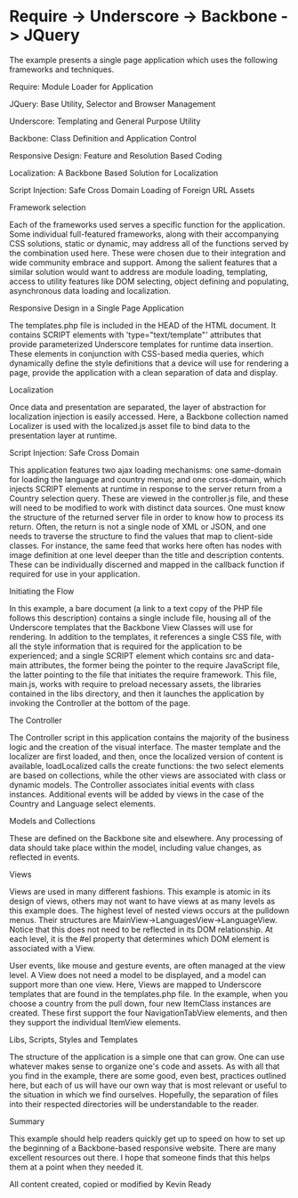 Require -> Underscore -> Backbone -> JQuery
=========================

The example presents a single page application which uses the following frameworks and techniques.

  Require: Module Loader for Application

  JQuery: Base Utility, Selector and Browser Management

  Underscore: Templating and General Purpose Utility

  Backbone: Class Definition and Application Control

  Responsive Design: Feature and Resolution Based Coding

  Localization: A Backbone Based Solution for Localization

  Script Injection: Safe Cross Domain Loading of Foreign URL Assets



Framework selection

Each of the frameworks used serves a specific function for the application. Some individual full-featured frameworks, along with their accompanying CSS solutions, static or dynamic, may address all of the functions served by the combination used here. These were chosen due to their integration and wide community embrace and support. Among the salient features that a similar solution would want to address are module loading, templating, access to utility features like DOM selecting, object defining and populating, asynchronous data loading and localization.

Responsive Design in a Single Page Application

The templates.php file is included in the HEAD of the HTML document. It contains SCRIPT elements with 'type="text/template"' attributes that provide parameterized Underscore templates for runtime data insertion. These elements in conjunction with CSS-based media queries, which dynamically define the style definitions that a device will use for rendering a page, provide the application with a clean separation of data and display.

Localization

Once data and presentation are separated, the layer of abstraction for localization injection is easily accessed. Here, a Backbone collection named Localizer is used with the localized.js asset file to bind data to the presentation layer at runtime.

Script Injection: Safe Cross Domain

This application features two ajax loading mechanisms: one same-domain for loading the language and country menus; and one cross-domain, which injects SCRIPT elements at runtime in response to the server return from a Country selection query. These are viewed in the controller.js file, and these will need to be modified to work with distinct data sources. One must know the structure of the returned server file in order to know how to process its return. Often, the return is not a single node of XML or JSON, and one needs to traverse the structure to find the values that map to client-side classes. For instance, the same feed that works here often has nodes with image definition at one level deeper than the title and description contents. These can be individually discerned and mapped in the callback function if required for use in your application.


Initiating the Flow

In this example, a bare document (a link to a text copy of the PHP file follows this description) contains a single include file, housing all of the Underscore templates that the Backbone View Classes will use for rendering. In addition to the templates, it references a single CSS file, with all the style information that is required for the application to be experienced; and a single SCRIPT element which contains src and data-main attributes, the former being the pointer to the require JavaScript file, the latter pointing to the file that initiates the require framework. This file, main.js, works with require to preload necessary assets, the libraries contained in the libs directory, and then it launches the application by invoking the Controller at the bottom of the page.

The Controller

The Controller script in this application contains the majority of the business logic and the creation of the visual interface. The master template and the localizer are first loaded, and then, once the localized version of content is available, loadLocalized calls the create functions: the two select elements are based on collections, while the other views are associated with class or dynamic models. The Controller associates initial events with class instances. Additional events will be added by views in the case of the Country and Language select elements.

Models and Collections

These are defined on the Backbone site and elsewhere. Any processing of data should take place within the model, including value changes, as reflected in events.

Views

Views are used in many different fashions. This example is atomic in its design of views, others may not want to have views at as many levels as this example does. The highest level of nested views occurs at the pulldown menus. Their structures are MainView->LanguagesView->LanguageView. Notice that this does not need to be reflected in its DOM relationship. At each level, it is the #el property that determines which DOM element is associated with a View.

User events, like mouse and gesture events, are often managed at the view level. A View does not need a model to be displayed, and a model can support more than one view. Here, Views are mapped to Underscore templates that are found in the templates.php file. In the example, when you choose a country from the pull down, four new ItemClass instances are created. These first support the four NavigationTabView elements, and then they support the individual ItemView elements.

Libs, Scripts, Styles and Templates

The structure of the application is a simple one that can grow. One can use whatever makes sense to organize one's code and assets. As with all that you find in the example, there are some good, even best, practices outlined here, but each of us will have our own way that is most relevant or useful to the situation in which we find ourselves. Hopefully, the separation of files into their respected directories will be understandable to the reader.

Summary

This example should help readers quickly get up to speed on how to set up the beginning of a Backbone-based responsive website. There are many excellent resources out there. I hope that someone finds that this helps them at a point when they needed it.


All content created, copied or modified by Kevin Ready